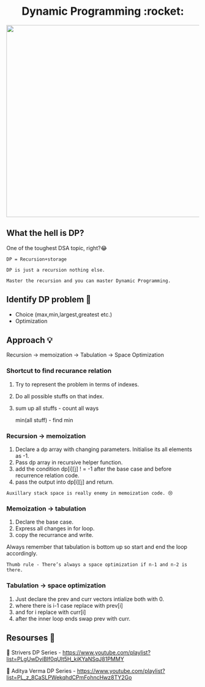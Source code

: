 <h1 align="center">
Dynamic Programming :rocket:
</h1>

<p align="center">
<img src="https://user-images.githubusercontent.com/91309280/182393754-3a65bceb-377c-4e66-a07e-359a563e4e86.gif" height="500" width="900" align="center"/>
</p>

## What the hell is DP?

One of the toughest DSA topic, right?😂

```
DP = Recursion+storage

DP is just a recursion nothing else.

Master the recursion and you can master Dynamic Programming. 
```

## Identify DP problem 👀

-  Choice (max,min,largest,greatest etc.)
-  Optimization 

## Approach 💡

Recursion → memoization → Tabulation → Space Optimization 

### Shortcut to find recurance relation 

1. Try to represent the problem in terms of indexes.
2. Do all possible  stuffs on that index.
3. sum up all stuffs - count all ways 

      min(all stuff) - find min

### Recursion → memoization 

1. Declare a dp array with changing parameters. Initialise its all elements as -1.
2. Pass dp array in recursive helper function. 
3. add the condition dp[i][j] ! = -1 after the base case and before recurrence relation code.
4. pass the output into dp[i][j] and return.

```
Auxillary stack space is really enemy in memoization code. 😢
```

### Memoization → tabulation

1. Declare the base case.
2. Express all changes in for loop.
3. copy the recurrance and write. 

Always remember that tabulation is bottom up so start and end the loop accordingly. 

```
Thumb rule - There’s always a space optimization if n-1 and n-2 is there. 
```

### Tabulation → space optimization 

1. Just declare the prev and curr vectors intialize both with 0.
2. where there is i-1 case replace with prev[i]
3. and for i replace with curr[i]
4. after the inner loop ends swap prev with curr.

## Resourses 📑

🎥 Strivers DP Series - https://www.youtube.com/playlist?list=PLgUwDviBIf0qUlt5H_kiKYaNSqJ81PMMY

🎥 Aditya Verma DP Series - https://www.youtube.com/playlist?list=PL_z_8CaSLPWekqhdCPmFohncHwz8TY2Go
